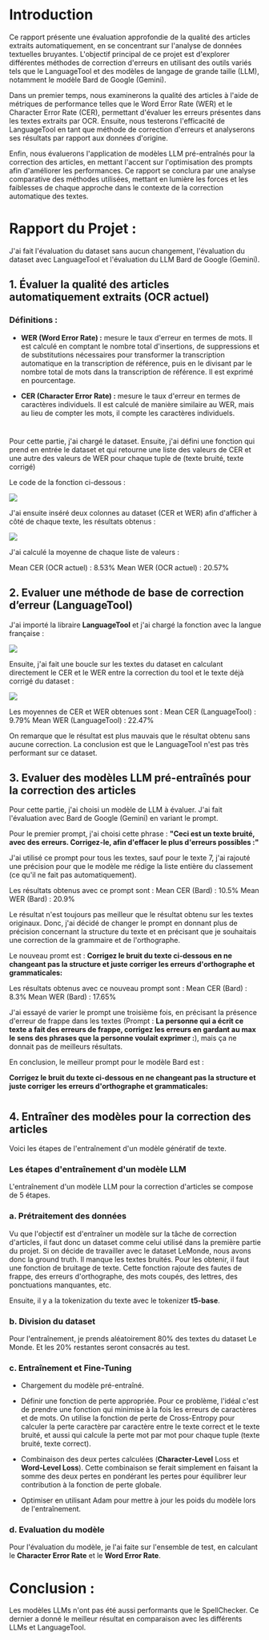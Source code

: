 # Introduction

Ce rapport présente une évaluation approfondie de la qualité des articles extraits automatiquement, en se concentrant sur l'analyse de données textuelles bruyantes. L'objectif principal de ce projet est d'explorer différentes méthodes de correction d'erreurs en utilisant des outils variés tels que le LanguageTool et des modèles de langage de grande taille (LLM), notamment le modèle Bard de Google (Gemini).

Dans un premier temps, nous examinerons la qualité des articles à l'aide de métriques de performance telles que le Word Error Rate (WER) et le Character Error Rate (CER), permettant d'évaluer les erreurs présentes dans les textes extraits par OCR. Ensuite, nous testerons l'efficacité de LanguageTool en tant que méthode de correction d'erreurs et analyserons ses résultats par rapport aux données d'origine.

Enfin, nous évaluerons l'application de modèles LLM pré-entraînés pour la correction des articles, en mettant l'accent sur l'optimisation des prompts afin d'améliorer les performances. Ce rapport se conclura par une analyse comparative des méthodes utilisées, mettant en lumière les forces et les faiblesses de chaque approche dans le contexte de la correction automatique des textes.


# Rapport du Projet :

J'ai fait l'évaluation du dataset sans aucun changement, l'évaluation du dataset avec LanguageTool et l'évaluation du LLM Bard de Google (Gemini).


## 1. Évaluer la qualité des articles automatiquement extraits (OCR actuel)

### Définitions :
- **WER (Word Error Rate) :** mesure le taux d'erreur en termes de mots. Il est calculé en comptant le nombre total d'insertions, de suppressions et de substitutions nécessaires pour transformer la transcription automatique en la transcription de référence, puis en le divisant par le nombre total de mots dans la transcription de référence. Il est exprimé en pourcentage.

- **CER (Character Error Rate) :** mesure le taux d'erreur en termes de caractères individuels. Il est calculé de manière similaire au WER, mais au lieu de compter les mots, il compte les caractères individuels.

# 

Pour cette partie, j'ai chargé le dataset. Ensuite, j'ai défini une fonction qui prend en entrée le dataset et qui retourne une liste des valeurs de CER et une autre des valeurs de WER pour chaque tuple de (texte bruité, texte corrigé)

Le code de la fonction ci-dessous : 

![](https://storage.teklia.com/tools-hedgedoc-uploads/uploads/63849a59-3724-47cf-94ba-0db81bff7258.png)

J'ai ensuite inséré deux colonnes au dataset (CER et WER) afin d'afficher à côté de chaque texte, les résultats obtenus : 

![](https://storage.teklia.com/tools-hedgedoc-uploads/uploads/989cb493-301e-4690-a2c9-13d15a4e3fa8.png)

J'ai calculé la moyenne de chaque liste de valeurs : 

Mean CER (OCR actuel) : 8.53%
Mean WER (OCR actuel) : 20.57%

## 2. Evaluer une méthode de base de correction d’erreur (LanguageTool)

J'ai importé la libraire **LanguageTool** et j'ai chargé la fonction avec la langue française : 

![](https://storage.teklia.com/tools-hedgedoc-uploads/uploads/e97cf90e-eb27-477a-870b-ded185c9a7da.png)

Ensuite, j'ai fait une boucle sur les textes du dataset en calculant directement le CER et le WER entre la correction du tool et le texte déjà corrigé du dataset : 

![](https://storage.teklia.com/tools-hedgedoc-uploads/uploads/15f34735-b703-446a-a482-ef1f80393ed9.png)

Les moyennes de CER et WER obtenues sont : 
Mean CER (LanguageTool) : 9.79%
Mean WER (LanguageTool) : 22.47%

On remarque que le résultat est plus mauvais que le résultat obtenu sans aucune correction. La conclusion est que le LanguageTool n'est pas très performant sur ce dataset.

## 3. Evaluer des modèles LLM pré-entraînés pour la correction des articles

Pour cette partie, j'ai choisi un modèle de LLM à évaluer. J'ai fait l'évaluation avec Bard de Google (Gemini) en variant le prompt.

Pour le premier prompt, j'ai choisi cette phrase : 
**"Ceci est un texte bruité, avec des erreurs. Corrigez-le, afin d'effacer le plus d'erreurs possibles :"**

J'ai utilisé ce prompt pour tous les textes, sauf pour le texte 7, j'ai rajouté une précision pour que le modèle me rédige la liste entière du classement (ce qu'il ne fait pas automatiquement).

Les résultats obtenus avec ce prompt sont : 
Mean CER (Bard) : 10.5%
Mean WER (Bard) : 20.9%

Le résultat n'est toujours pas meilleur que le résultat obtenu sur les textes originaux. Donc, j'ai décidé de changer le prompt en donnant plus de précision concernant la structure du texte et en précisant que je souhaitais une correction de la grammaire et de l'orthographe.

Le nouveau promt est : 
**Corrigez le bruit du texte ci-dessous en ne changeant pas la structure et juste corriger les erreurs d'orthographe et grammaticales:**

Les résultats obtenus avec ce nouveau prompt sont : 
Mean CER (Bard) : 8.3%
Mean WER (Bard) : 17.65%

J'ai essayé de varier le prompt une troisième fois, en précisant la présence d'erreur de frappe dans les textes (Prompt : **La personne qui a écrit ce texte a fait des erreurs de frappe, corrigez les erreurs en gardant au max le sens des phrases que la personne voulait exprimer :**), mais ça ne donnait pas de meilleurs résultats. 

En conclusion, le meilleur prompt pour le modèle Bard est : 

**Corrigez le bruit du texte ci-dessous en ne changeant pas la structure et juste corriger les erreurs d'orthographe et grammaticales:**

# 


## 4. Entraîner des modèles pour la correction des articles

Voici les étapes de l'entraînement d'un modèle génératif de texte.

### Les étapes d'entraînement d'un modèle LLM 

L'entraînement d'un modèle LLM pour la correction d'articles se compose de 5 étapes. 

### a. Prétraitement des données

Vu que l'objectif est d'entraîner un modèle sur la tâche de correction d'articles, il faut donc un dataset comme celui utilisé dans la première partie du projet.
Si on décide de travailler avec le dataset LeMonde, nous avons donc la ground truth. Il manque les textes bruités. Pour les obtenir, il faut une fonction de bruitage de texte. Cette fonction rajoute des fautes de frappe, des erreurs d'orthographe, des mots coupés, des lettres, des ponctuations manquantes, etc.

Ensuite, il y a la tokenization du texte avec le tokenizer **t5-base**.

### b. Division du dataset

Pour l'entraînement, je prends aléatoirement 80% des textes du dataset Le Monde. Et les 20% restantes seront consacrés au test.

### c. Entraînement et Fine-Tuning 

- Chargement du modèle pré-entraîné.

- Définir une fonction de perte appropriée. Pour ce problème, l'idéal c'est de prendre une fonction qui minimise à la fois les erreurs de caractères et de mots. On utilise la fonction de perte de Cross-Entropy pour calculer la perte caractère par caractère entre le texte correct et le texte bruité, et aussi qui calcule la perte mot par mot pour chaque tuple (texte bruité, texte correct).

- Combinaison des deux pertes calculées (**Character-Level** Loss et **Word-Level Loss**). Cette combinaison se ferait simplement en faisant la somme des deux pertes en pondérant les pertes pour équilibrer leur contribution à la fonction de perte globale.

- Optimiser en utilisant Adam pour mettre à jour les poids du modèle lors de l'entraînement.

### d. Evaluation du modèle

Pour l'évaluation du modèle, je l'ai faite sur l'ensemble de test, en calculant le **Character Error Rate** et le **Word Error Rate**.

#

# **Conclusion :**

Les modèles LLMs n'ont pas été aussi performants que le SpellChecker. Ce dernier a donné le meilleur résultat en comparaison avec les différents LLMs et LanguageTool.
